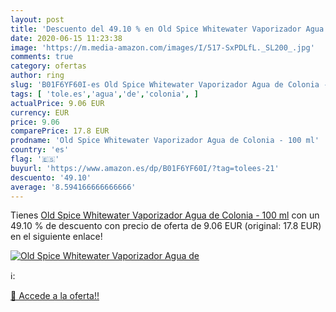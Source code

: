 ```yaml
---
layout: post
title: 'Descuento del 49.10 % en Old Spice Whitewater Vaporizador Agua de'
date: 2020-06-15 11:23:38
image: 'https://m.media-amazon.com/images/I/517-SxPDLfL._SL200_.jpg'
comments: true
category: ofertas
author: ring
slug: 'B01F6YF60I-es Old Spice Whitewater Vaporizador Agua de Colonia - 100 ml'
tags: [ 'tole.es','agua','de','colonia', ]
actualPrice: 9.06 EUR
currency: EUR
price: 9.06
comparePrice: 17.8 EUR
prodname: 'Old Spice Whitewater Vaporizador Agua de Colonia - 100 ml'
country: 'es'
flag: '🇪🇸'
buyurl: 'https://www.amazon.es/dp/B01F6YF60I/?tag=tolees-21'
descuento: '49.10'
average: '8.594166666666666'
---
```


Tienes [Old Spice Whitewater Vaporizador Agua de Colonia - 100 ml](https://www.amazon.es/dp/B01F6YF60I/?tag=tolees-21) con un 49.10 % de descuento con precio de oferta de 9.06 EUR (original: 17.8 EUR) en el siguiente enlace!

[![Old Spice Whitewater Vaporizador Agua de](https://m.media-amazon.com/images/I/517-SxPDLfL._SL200_.jpg)](https://www.amazon.es/dp/B01F6YF60I/?tag=tolees-21)

ℹ️:


[🛒 Accede a la oferta!!](https://www.amazon.es/dp/B01F6YF60I/?tag=tolees-21)
